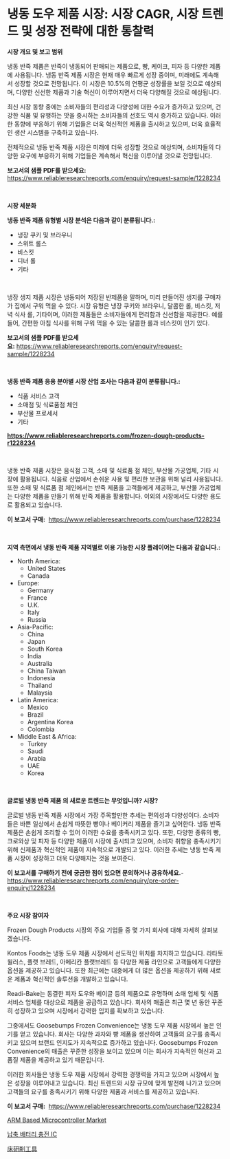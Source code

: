 <p><h1>냉동 도우 제품 시장: 시장 CAGR, 시장 트렌드 및 성장 전략에 대한 통찰력</h1></p><p><strong>시장 개요 및 보고 범위</strong></p>
<p><p>냉동 반죽 제품은 반죽이 냉동되어 판매되는 제품으로, 빵, 케이크, 피자 등 다양한 제품에 사용됩니다. 냉동 반죽 제품 시장은 현재 매우 빠르게 성장 중이며, 미래에도 계속해서 성장할 것으로 전망됩니다. 이 시장은 10.5%의 연평균 성장률을 보일 것으로 예상되며, 다양한 신선한 제품과 기술 혁신이 이루어지면서 더욱 다양해질 것으로 예상됩니다.</p><p>최신 시장 동향 중에는 소비자들의 편리성과 다양성에 대한 수요가 증가하고 있으며, 건강한 식품 및 유행하는 맛을 중시하는 소비자들의 선호도 역시 증가하고 있습니다. 이러한 동향에 부응하기 위해 기업들은 더욱 혁신적인 제품을 출시하고 있으며, 더욱 효율적인 생산 시스템을 구축하고 있습니다.</p><p>전체적으로 냉동 반죽 제품 시장은 미래에 더욱 성장할 것으로 예상되며, 소비자들의 다양한 요구에 부응하기 위해 기업들은 계속해서 혁신을 이루어낼 것으로 전망됩니다.</p></p>
<p><strong>보고서의 샘플 PDF를 받으세요:</strong> <a href="https://www.reliableresearchreports.com/enquiry/request-sample/1228234">https://www.reliableresearchreports.com/enquiry/request-sample/1228234</a></p>
<p>&nbsp;</p>
<p><strong>시장 세분화</strong></p>
<p><strong>냉동 반죽 제품 유형별 시장 분석은 다음과 같이 분류됩니다.:</strong></p>
<p><ul><li>냉장 쿠키 및 브라우니</li><li>스위트 롤스</li><li>비스킷</li><li>디너 롤</li><li>기타</li></ul></p>
<p>&nbsp;</p>
<p><p>냉장 생지 제품 시장은 냉동되어 저장된 반제품을 말하며, 미리 만들어진 생지를 구매자가 집에서 구워 먹을 수 있다. 시장 유형은 냉장 쿠키와 브라우니, 달콤한 롤, 비스킷, 저녁 식사 롤, 기타이며, 이러한 제품들은 소비자들에게 편리함과 신선함을 제공한다. 예를 들어, 간편한 아침 식사를 위해 구워 먹을 수 있는 달콤한 롤과 비스킷이 인기 있다.</p></p>
<p><strong>보고서의 샘플 PDF를 받으세요:</strong>&nbsp;<a href="https://www.reliableresearchreports.com/enquiry/request-sample/1228234">https://www.reliableresearchreports.com/enquiry/request-sample/1228234</a></p>
<p>&nbsp;</p>
<p><strong> 냉동 반죽 제품 응용 분야별 시장 산업 조사는 다음과 같이 분류됩니다.:</strong></p>
<p><ul><li>식품 서비스 고객</li><li>소매점 및 식료품점 체인</li><li>부산물 프로세서</li><li>기타</li></ul></p>
<p><strong><a href="https://www.reliableresearchreports.com/frozen-dough-products-r1228234">https://www.reliableresearchreports.com/frozen-dough-products-r1228234</a></strong></p>
<p>&nbsp;</p>
<p><p>냉동 반죽 제품 시장은 음식점 고객, 소매 및 식료품 점 체인, 부산물 가공업체, 기타 시장에 활용됩니다. 식음료 산업에서 손쉬운 사용 및 편리한 보관을 위해 널리 사용됩니다. 또한 소매 및 식료품 점 체인에서는 반죽 제품을 고객들에게 제공하고, 부산물 가공업체는 다양한 제품을 만들기 위해 반죽 제품을 활용합니다. 이외의 시장에서도 다양한 용도로 활용되고 있습니다.</p></p>
<p><strong>이 보고서 구매:</strong>&nbsp; <a href="https://www.reliableresearchreports.com/purchase/1228234">https://www.reliableresearchreports.com/purchase/1228234</a></p>
<p>&nbsp;</p>
<p><strong>지역 측면에서 냉동 반죽 제품 지역별로 이용 가능한 시장 플레이어는 다음과 같습니다.:</strong></p>
<p><ul>
    <li>
        North America:
        <ul>
            <li>United States</li>
            <li>Canada</li>
        </ul>
    </li>
    <li>
        Europe:
        <ul>
            <li>Germany</li>
            <li>France</li>
            <li>U.K.</li>
            <li>Italy</li>
            <li>Russia</li>
        </ul>
    </li>
    <li>
        Asia-Pacific:
        <ul>
            <li>China</li>
            <li>Japan</li>
            <li>South Korea</li>
            <li>India</li>
            <li>Australia</li>
            <li>China Taiwan</li>
            <li>Indonesia</li>
            <li>Thailand</li>
            <li>Malaysia</li>
        </ul>
    </li>
    <li>
        Latin America:
        <ul>
            <li>Mexico</li>
            <li>Brazil</li>
            <li>Argentina Korea</li>
            <li>Colombia</li>
        </ul>
    </li>
    <li>
        Middle East & Africa:
        <ul>
            <li>Turkey</li>
            <li>Saudi</li>
            <li>Arabia</li>
            <li>UAE</li>
            <li>Korea</li>
        </ul>
    </li>
    </ul></p>
<p>&nbsp;</p>
<p><strong>글로벌 냉동 반죽 제품 의 새로운 트렌드는 무엇입니까? 시장?</strong></p>
<p><p>글로벌 냉동 반죽 제품 시장에서 가장 주목할만한 추세는 편의성과 다양성이다. 소비자들은 바쁜 일상에서 손쉽게 따뜻한 빵이나 베이커리 제품을 즐기고 싶어한다. 냉동 반죽 제품은 손쉽게 조리할 수 있어 이러한 수요를 충족시키고 있다. 또한, 다양한 종류의 빵, 크로와상 및 피자 등 다양한 제품이 시장에 출시되고 있으며, 소비자 취향을 충족시키기 위해 신제품과 혁신적인 제품이 지속적으로 개발되고 있다. 이러한 추세는 냉동 반죽 제품 시장이 성장하고 더욱 다양해지는 것을 보여준다.</p></p>
<p><strong>이 보고서를 구매하기 전에 궁금한 점이 있으면 문의하거나 공유하세요.</strong>- <a href="https://www.reliableresearchreports.com/enquiry/pre-order-enquiry/1228234">https://www.reliableresearchreports.com/enquiry/pre-order-enquiry/1228234</a></p>
<p>&nbsp;</p>
<p><strong>주요 시장 참여자</strong></p>
<p><p>Frozen Dough Products 시장의 주요 기업들 중 몇 가지 회사에 대해 자세히 살펴보겠습니다.</p><p>Kontos Foods는 냉동 도우 제품 시장에서 선도적인 위치를 차지하고 있습니다. 라타토윌러스, 플랫 브레드, 아메리칸 플랫브레드 등 다양한 제품 라인으로 고객들에게 다양한 옵션을 제공하고 있습니다. 또한 최근에는 대중에게 더 많은 옵션을 제공하기 위해 새로운 제품과 혁신적인 솔루션을 개발하고 있습니다.</p><p>Readi-Bake는 동결한 피자 도우와 베이글 등의 제품으로 유명하며 소매 업체 및 식품 서비스 업체를 대상으로 제품을 공급하고 있습니다. 회사의 매출은 최근 몇 년 동안 꾸준히 성장하고 있으며 시장에서 강력한 입지를 확보하고 있습니다.</p><p>그중에서도 Goosebumps Frozen Convenience는 냉동 도우 제품 시장에서 높은 인기를 얻고 있습니다. 회사는 다양한 과자와 빵 제품을 생산하여 고객들의 요구를 충족시키고 있으며 브랜드 인지도가 지속적으로 증가하고 있습니다. Goosebumps Frozen Convenience의 매출은 꾸준한 성장을 보이고 있으며 이는 회사가 지속적인 혁신과 고품질 제품을 제공하고 있기 때문입니다.</p><p>이러한 회사들은 냉동 도우 제품 시장에서 강력한 경쟁력을 가지고 있으며 시장에서 높은 성장을 이루어내고 있습니다. 최신 트렌드와 시장 규모에 맞게 발전해 나가고 있으며 고객들의 요구를 충족시키기 위해 다양한 제품과 서비스를 제공하고 있습니다.</p></p>
<p><strong>이 보고서 구매:</strong>&nbsp;&nbsp;<a href="https://www.reliableresearchreports.com/purchase/1228234">https://www.reliableresearchreports.com/purchase/1228234</a></p>
<p><p><a href="https://ivy-potential-64b.notion.site/ARM-Based-Microcontroller-Market-Size-and-Market-Trends-Complete-Industry-Overview-2024-to-2031-4b8aafbd410f402993b312d5db1c9cdc">ARM Based Microcontroller Market</a></p><p><a href="https://github.com/plelbej847484502/Market-Research-Report-List-1/blob/main/465430824478.md">납축 배터리 충전 IC</a></p><p><a href="https://github.com/cnnriuez22368/Market-Research-Report-List-1/blob/main/975643326383.md">床研削工具</a></p></p>